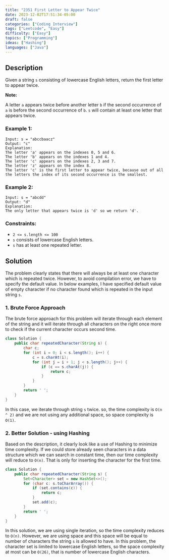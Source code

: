 ```yaml
---
title: "2351 First Letter to Appear Twice"
date: 2023-12-02T17:51:34-05:00
draft: false
categories: ["Coding Interview"]
tags: ["Leetcode", "Easy"]
difficulty: ["Easy"]
topics: ["Programming"]
ideas: ["Hashing"]
languages: ["Java"]
---
```


## Description

Given a string `s` consisting of lowercase English letters, return the first letter to appear twice.

**Note:**

A letter `a` appears twice before another letter `b` if the second occurrence of `a` is before the second occurrence of `b`.
`s` will contain at least one letter that appears twice.
 

### Example 1:

```
Input: s = "abccbaacz"
Output: "c"
Explanation:
The letter 'a' appears on the indexes 0, 5 and 6.
The letter 'b' appears on the indexes 1 and 4.
The letter 'c' appears on the indexes 2, 3 and 7.
The letter 'z' appears on the index 8.
The letter 'c' is the first letter to appear twice, because out of all the letters the index of its second occurrence is the smallest.
```

### Example 2:

```
Input: s = "abcdd"
Output: "d"
Explanation:
The only letter that appears twice is 'd' so we return 'd'.
```

### Constraints:

- `2 <= s.length <= 100`
- `s` consists of lowercase English letters.
- `s` has at least one repeated letter.

## Solution

The problem clearly states that there will always be at least one character which is repeated twice. However, to avoid compilation error, we have to specify the default value. In below examples, I have specified default value of empty character if no character found which is repeated in the input string `s`.

### 1. Brute Force Approach

The brute force approach for this problem will iterate through each element of the string and it will iterate through all characters on the right once more to check if the current character occurs second time.

```java
class Solution {
    public char repeatedCharacter(String s) {
        char c;
        for (int i = 0; i < s.length(); i++) {
            c = s.charAt(i);
            for (int j = i + 1; j < s.length(); j++) {
                if (c == s.charAt(j)) {
                    return c;
                }
            }
        }
        return ' ';
    }
}
```

In this case, we iterate through string `s` twice. so, the time complexity is `O(n ^ 2)` and we are not using any additional space, so space complexity is `O(1)`.

### 2. Better Solution - using Hashing

Based on the description, it clearly look like a use of Hashing to minimize time complexity. If we could store already seen characters in a data structure which we can search in constant time, then our time complexity will reduce to `O(n)`. That is only for inserting the character for the first time.

```java
class Solution {
    public char repeatedCharacter(String s) {
        Set<Character> set = new HashSet<>();
        for (char c: s.toCharArray()) {
            if (set.contains(c)) {
                return c;
            }
            set.add(c);
        }
        return ' ';
    }
}
```


In this solution, we are using single iteration, so the time complexity reduces to `O(n)`. However, we are using space and this space will be equal to number of characters the string `s` is allowed to have. In this problem, the character set is limited to lowercase English letters, so the space complexity at most can be `O(26)`, that is number of lowercase English characters.